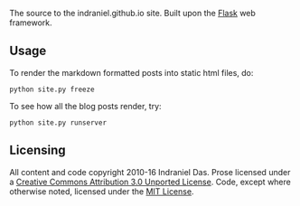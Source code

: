 The source to the indraniel.github.io site.  Built upon the [Flask]
web framework.

Usage
-----

To render the markdown formatted posts into static html files, do:

    python site.py freeze

To see how all the blog posts render, try:

    python site.py runserver

Licensing
---------

All content and code copyright 2010-16 Indraniel Das. Prose licensed under a
[Creative Commons Attribution 3.0 Unported License][cc]. Code, except where
otherwise noted, licensed under the [MIT License][mit].

[flask]: http://flask.pocoo.org/
[cc]: http://creativecommons.org/licenses/by/3.0/deed.en_US
[mit]: http://opensource.org/licenses/MIT
